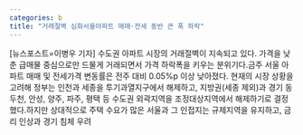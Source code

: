 ```yaml
---
categories: b
title: "거래절벽 심화서울아파트 매매·전세 동반 큰 폭 하락"
---
```

[뉴스포스트=이병우 기자] 수도권 아파트 시장의 거래절벽이 지속되고 있다. 가격을 낮춘 급매물 중심으로만 드물게 거래되면서 가격 하락폭을 키우는 분위기다.금주 서울 아파트 매매 및 전세가격 변동률은 전주 대비 0.05%p 이상 낮아졌다. 현재의 시장 상황을 고려해 정부는 인천과 세종을 투기과열지구에서 해제하고, 지방권(세종 제외)과 경기 동두천, 안성, 양주, 파주, 평택 등 수도권 외곽지역을 조정대상지역에서 해제하기로 결정했다.하지만 상대적으로 주택 수요가 많은 서울과 그 인접지는 규제지역을 유지하고, 금리 인상과 경기 침체 우려